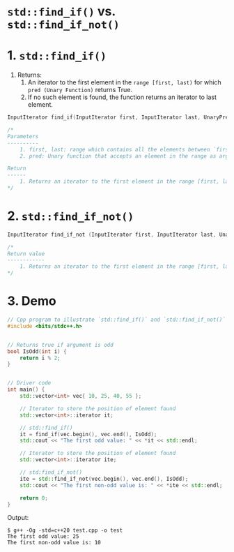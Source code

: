 <!--
 * @Author: Uper 41718895+Hyliu-BUAA@users.noreply.github.com
 * @Date: 2022-06-23 15:51:44
 * @LastEditors: Uper 41718895+Hyliu-BUAA@users.noreply.github.com
 * @LastEditTime: 2022-06-23 17:02:11
 * @FilePath: /C_C++/c++_STL/notes/algorithm/3.find_if.md
 * @Description: 这是默认设置,请设置`customMade`, 打开koroFileHeader查看配置 进行设置: https://github.com/OBKoro1/koro1FileHeader/wiki/%E9%85%8D%E7%BD%AE
-->
# `std::find_if()` vs. `std::find_if_not()`

# 1. `std::find_if()`
1. Returns:
   1. An iterator to the first element in the `range [first, last)` for which `pred (Unary Function)` returns True. 
   2. If no such element is found, the function returns an iterator to last element.
```c++
InputIterator find_if(InputIterator first, InputIterator last, UnaryPredicate pred);

/*
Parameters
----------
    1. first, last: range which contains all the elements between `first` and `last`, including the element pointed by first but not the element pointed by last.
    2. pred: Unary function that accepts an element in the range as argument and returns a value in boolean.

Return
------
    1. Returns an iterator to the first element in the range [first, last) for which pred(function) returns true. If no such element is found, the function returns last.
*/
```

# 2. `std::find_if_not()`
```c++
InputIterator find_if_not (InputIterator first, InputIterator last, UnaryPredicate pred);

/*
Return value
------------
    1. Returns an iterator to the first element in the range [first, last) for which pred(function) returns false.
*/
```


# 3. Demo
```c++
// Cpp program to illustrate `std::find_if()` and `std::find_if_not()`
#include <bits/stdc++.h>


// Returns true if argument is odd
bool IsOdd(int i) {
    return i % 2;
}


// Driver code
int main() {
    std::vector<int> vec{ 10, 25, 40, 55 };

    // Iterator to store the position of element found
    std::vector<int>::iterator it;

    // std::find_if()
    it = find_if(vec.begin(), vec.end(), IsOdd);
    std::cout << "The first odd value: " << *it << std::endl;

    // Iterator to store the position of element found
    std::vector<int>::iterator ite;

    // std:find_if_not()
    ite = std::find_if_not(vec.begin(), vec.end(), IsOdd);
    std::cout << "The first non-odd value is: " << *ite << std::endl;

    return 0;
}
```
Output:
```shell
$ g++ -Og -std=c++20 test.cpp -o test
The first odd value: 25
The first non-odd value is: 10
```